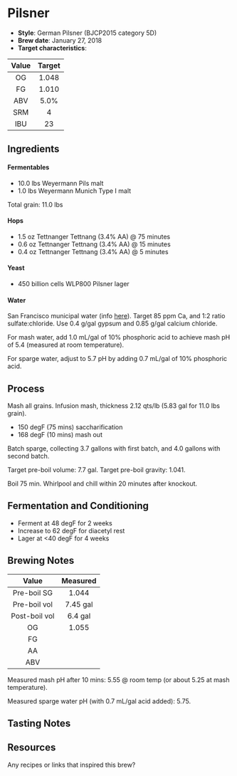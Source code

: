 # Pilsner

* **Style**: German Pilsner (BJCP2015 category 5D)
* **Brew date**: January 27, 2018
* **Target characteristics**: 

| Value      | Target |
| :--------: |:------:|
| OG         | 1.048  | 
| FG         | 1.010  | 
| ABV        | 5.0%   |   
| SRM        | 4      |   
| IBU        | 23     |   

## Ingredients

#### Fermentables

* 10.0 lbs Weyermann Pils malt
* 1.0 lbs Weyermann Munich Type I malt

Total grain: 11.0 lbs

#### Hops

* 1.5 oz Tettnanger Tettnang (3.4% AA) @ 75 minutes
* 0.6 oz Tettnanger Tettnang (3.4% AA) @ 15 minutes
* 0.4 oz Tettnanger Tettnang (3.4% AA) @ 5 minutes

#### Yeast

* 450 billion cells WLP800 Pilsner lager

#### Water

San Francisco municipal water (info [here](/docs/water.md)). Target 85 ppm Ca, and 1:2 ratio sulfate:chloride. Use 0.4 g/gal gypsum and 0.85 g/gal calcium chloride.

For mash water, add 1.0 mL/gal of 10% phosphoric acid to achieve mash pH of 5.4 (measured at room temperature).

For sparge water, adjust to 5.7 pH by adding 0.7 mL/gal of 10% phosphoric acid.

## Process

Mash all grains. Infusion mash, thickness 2.12 qts/lb (5.83 gal for 11.0 lbs grain).

* 150 degF (75 mins) saccharification
* 168 degF (10 mins) mash out

Batch sparge, collecting 3.7 gallons with first batch, and 4.0 gallons with second batch.

Target pre-boil volume: 7.7 gal. Target pre-boil gravity: 1.041.

Boil 75 min. Whirlpool and chill within 20 minutes after knockout.

## Fermentation and Conditioning

* Ferment at 48 degF for 2 weeks
* Increase to 62 degF for diacetyl rest
* Lager at <40 degF for 4 weeks

## Brewing Notes

| Value         | Measured  |
| :-----------: |:---------:|
| Pre-boil SG   | 1.044     |
| Pre-boil vol  | 7.45 gal  |
| Post-boil vol | 6.4 gal   |
| OG            | 1.055     | 
| FG            |      | 
| AA            |        | 
| ABV           |       | 

Measured mash pH after 10 mins: 5.55 @ room temp (or about 5.25 at mash temperature).

Measured sparge water pH (with 0.7 mL/gal acid added): 5.75.



## Tasting Notes

## Resources

Any recipes or links that inspired this brew?
